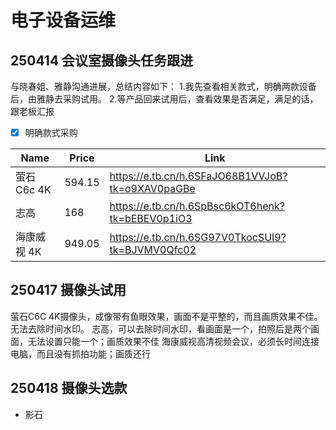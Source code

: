 # 电子设备运维

## 250414 会议室摄像头任务跟进

与晓春姐、雅静沟通进展，总结内容如下：
1.我先查看相关款式，明确两款设备后，由雅静去采购试用。
2.等产品回来试用后，查看效果是否满足，满足的话，跟老板汇报

- [x] 明确款式采购

| Name        | Price  | Link                                               |
| ----------- | ------ | -------------------------------------------------- |
| 萤石C6c 4K  | 594.15 | <https://e.tb.cn/h.6SFaJO68B1VVJoB?tk=o9XAV0paGBe> |
| 志高        | 168    | <https://e.tb.cn/h.6SpBsc6kOT6henk?tk=bEBEV0p1iO3> |
| 海康威视 4K | 949.05 | <https://e.tb.cn/h.6SG97V0TkocSUI9?tk=BJVMV0Qfc02> |

## 250417 摄像头试用

萤石C6C 4K摄像头，成像带有鱼眼效果，画面不是平整的，而且画质效果不佳。无法去除时间水印。
志高，可以去除时间水印，看画面是一个，拍照后是两个画面，无法设置只能一个；画质效果不佳
海康威视高清视频会议，必须长时间连接电脑，而且没有抓拍功能；画质还行

## 250418 摄像头选款

- 影石
